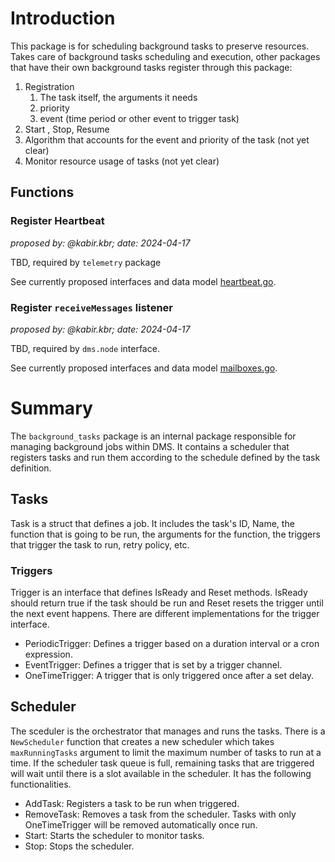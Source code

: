 # Introduction

This package is for scheduling background tasks to preserve resources. Takes care of background tasks scheduling and execution, other packages that have their own background tasks register through this package:
1. Registration 
    1. The task itself, the arguments it needs
    2. priority 
    3. event (time period or other event to trigger task)
2. Start , Stop, Resume
3. Algorithm that accounts for the event and priority of the task (not yet clear) 
4. Monitor resource usage of tasks (not yet clear)

## Functions

### Register Heartbeat

_proposed by: @kabir.kbr; date: 2024-04-17_

TBD, required by `telemetry` package

See currently proposed interfaces and data model [heartbeat.go](https://gitlab.com/nunet/open-api/platform-data-model/-/blob/proposed/device-management-service/background_tasks/heartbeat.go).

### Register `receiveMessages` listener

_proposed by: @kabir.kbr; date: 2024-04-17_

TBD, required by `dms.node` interface.

See currently proposed interfaces and data model [mailboxes.go](https://gitlab.com/nunet/open-api/platform-data-model/-/blob/proposed/device-management-service/background_tasks/mailboxes.go).



# Summary
The `background_tasks` package is an internal package responsible for managing background jobs within DMS.
It contains a scheduler that registers tasks and run them according to the schedule defined by the task definition.

## Tasks
Task is a struct that defines a job. It includes the task's ID, Name, the function that is going to be run, the arguments for the function, the triggers that trigger the task to run, retry policy, etc.

### Triggers
Trigger is an interface that defines IsReady and Reset methods. IsReady should return true if the task should be run and Reset resets the trigger until the next event happens.
There are different implementations for the trigger interface.

* PeriodicTrigger: Defines a trigger based on a duration interval or a cron expression.
* EventTrigger: Defines a trigger that is set by a trigger channel.
* OneTimeTrigger: A trigger that is only triggered once after a set delay.

## Scheduler
The sceduler is the orchestrator that manages and runs the tasks.
There is a `NewScheduler` function that creates a new scheduler which takes `maxRunningTasks` argument to limit the maximum number of tasks to run at a time.
If the scheduler task queue is full, remaining tasks that are triggered will wait until there is a slot available in the scheduler.
It has the following functionalities.

* AddTask: Registers a task to be run when triggered.
* RemoveTask: Removes a task from the scheduler. Tasks with only OneTimeTrigger will be removed automatically once run.
* Start: Starts the scheduler to monitor tasks.
* Stop: Stops the scheduler.
